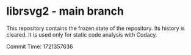 # librsvg2 - main branch

This repository contains the frozen state of the repository.
Its history is cleared. It is used only for static code
analysis with Codacy.

Commit Time: 1721357636